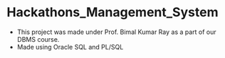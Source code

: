 # Hackathons_Management_System
- This project was made under Prof. Bimal Kumar Ray as a part of our DBMS course.
- Made using Oracle SQL and PL/SQL
